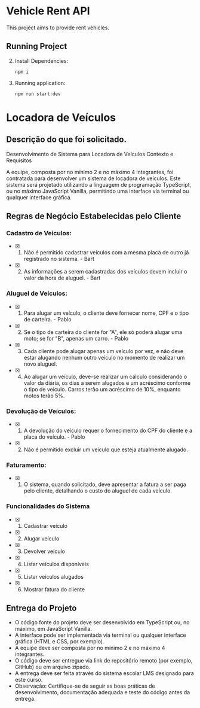 # Vehicle Rent API

This project aims to provide rent vehicles.

## Running Project

2. Install Dependencies:
     ```shell
     npm i
     ```

3. Running application:
     ```shell
     npm run start:dev
     ```


# Locadora de Veículos

## Descrição do que foi solicitado.

Desenvolvimento de Sistema para Locadora de Veículos
Contexto e Requisitos

A equipe, composta por no mínimo 2 e no máximo 4 integrantes, foi contratada para desenvolver
um sistema de locadora de veículos. Este sistema será projetado utilizando a linguagem de
programação TypeScript, ou no máximo JavaScript Vanilla, permitindo uma interface via terminal ou
qualquer interface gráfica.

## Regras de Negócio Estabelecidas pelo Cliente
### Cadastro de Veículos:
- [x] 1. Não é permitido cadastrar veículos com a mesma placa de outro já registrado no sistema. - Bart
- [x] 2. As informações a serem cadastradas dos veículos devem incluir o valor da hora de aluguel. - Bart

### Aluguel de Veículos:
- [x] 1. Para alugar um veículo, o cliente deve fornecer nome, CPF e o tipo de carteira. - Pablo
- [x] 2. Se o tipo de carteira do cliente for "A", ele só poderá alugar uma moto; se for "B", apenas um carro. - Pablo
- [x] 3. Cada cliente pode alugar apenas um veículo por vez, e não deve estar alugando nenhum outro veículo no momento de realizar um novo aluguel.
- [x] 4. Ao alugar um veículo, deve-se realizar um cálculo considerando o valor da diária, os dias a serem alugados e um acréscimo conforme o tipo de veículo. Carros terão um acréscimo de 10%,
enquanto motos terão 5%.

### Devolução de Veículos:
- [x] 1. A devolução do veículo requer o fornecimento do CPF do cliente e a placa do veículo. - Pablo
- [x] 2. Não é permitido excluir um veículo que esteja atualmente alugado.

### Faturamento:
- [x] 1. O sistema, quando solicitado, deve apresentar a fatura a ser paga pelo cliente, detalhando o custo do aluguel de cada veículo. 

### Funcionalidades do Sistema
- [x] 1. Cadastrar veículo
- [x] 2. Alugar veículo 
- [x] 3. Devolver veículo 
- [x] 4. Listar veículos disponíveis 
- [x] 5. Listar veículos alugados
- [x] 6. Mostrar fatura do cliente
<!-- - [ ] 7. Sair do sistema - Bart -->

## Entrega do Projeto
- O código fonte do projeto deve ser desenvolvido em TypeScript ou, no máximo, em JavaScript
Vanilla.
- A interface pode ser implementada via terminal ou qualquer interface gráfica (HTML e CSS, por
exemplo).
- A equipe deve ser composta por no mínimo 2 e no máximo 4 integrantes.
- O código deve ser entregue via link de repositório remoto (por exemplo, GitHub) ou em arquivo
zipado.
- A entrega deve ser feita através do sistema escolar LMS designado para este curso.
- Observação: Certifique-se de seguir as boas práticas de desenvolvimento, documentação
adequada e teste do código antes da entrega.
